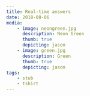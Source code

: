 ```yaml
---
title: Real-time answers
date: 2018-08-06
media:
    - image: neongreen.jpg
      description: Neon Green
      thumb: true
      depicting: jason
    - image: green.jpg
      description: Green
      thumb: true
      depicting: jason
tags:
    - stub
    - tshirt
---
```

